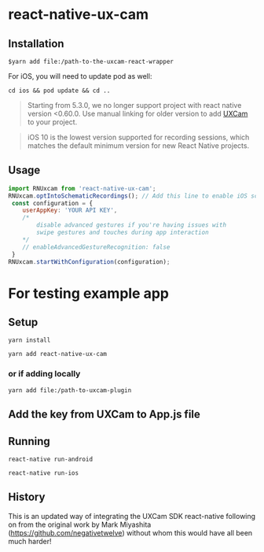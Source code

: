 # react-native-ux-cam

## Installation
`$yarn add file:/path-to-the-uxcam-react-wrapper`

For iOS, you will need to update pod as well:

`cd ios && pod update && cd ..`

>Starting from 5.3.0, we no longer support project with react native version <0.60.0. Use manual linking for older version to add [UXCam](https://github.com/uxcam/ios-sdk/raw/main/UXCam.xcframework.zip) to your project.

>iOS 10 is the lowest version supported for recording sessions, which matches the default minimum version for new React Native projects.

## Usage
```javascript
import RNUxcam from 'react-native-ux-cam';
RNUxcam.optIntoSchematicRecordings(); // Add this line to enable iOS screen recordings
 const configuration = {
    userAppKey: 'YOUR API KEY',
    /*
        disable advanced gestures if you're having issues with
        swipe gestures and touches during app interaction
    */
    // enableAdvancedGestureRecognition: false
 }
RNUxcam.startWithConfiguration(configuration);
```
# For testing example app
## Setup
`yarn install`

`yarn add react-native-ux-cam`
### or if adding locally
`yarn add file:/path-to-uxcam-plugin`

## Add the key from UXCam to App.js file

## Running
`react-native run-android`

`react-native run-ios`


## History
This is an updated way of integrating the UXCam SDK react-native following on from the original work by Mark Miyashita (https://github.com/negativetwelve) without whom this would have all been much harder!
